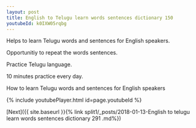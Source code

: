 ```yaml
---
layout: post
title: English to Telugu learn words sentences dictionary 150 
youtubeId: k0IXW05rqbg
---
```

 
 
Helps to learn Telugu words and sentences for English speakers.

Opportunitiy to repeat the words sentences. 

Practice Telugu language. 
 
10 minutes practice every day. 
 
How to learn Telugu words and sentences for English speakers 
 
{% include youtubePlayer.html id=page.youtubeId %}
 
 
[Next]({{ site.baseurl }}{% link  split1/_posts/2018-01-13-English to telugu learn words sentences dictionary 291 .md%})
 
